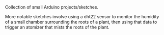 Collection of small Arduino projects/sketches. 

More notable sketches involve using a dht22 sensor to monitor the humidity of a small chamber surrounding the roots of a plant, then using that data to trigger an atomizer that mists the roots of the plant.
